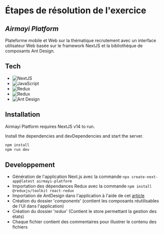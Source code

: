 # Étapes de résolution de l'exercice
## _Airmayi Platform_

Plateforme mobile et Web sur la thématique recrutement avec un interface utilisateur Web basée sur le framework NextJS et la bibliothèque de composants Ant Design.


## Tech

- ![NextJS](https://img.shields.io/badge/NextJS-000000?&logo=next.js&logoColor=white)
- ![JavaScript](https://img.shields.io/badge/JavaScript-F7DF1E?&logo=javascript&logoColor=black)
- ![Redux](https://img.shields.io/badge/Redux-764ABC?&logo=redux&logoColor=white)
- ![Redux](https://img.shields.io/badge/Redux-764ABC?&logo=redux&logoColor=white)
- ![Ant Design](https://img.shields.io/badge/Ant%20Design-0170FE?&logo=ant-design&logoColor=white)

## Installation

Airmayi Platform requires NextJS v14 to run.

Install the dependencies and devDependencies and start the server.

```sh
npm install
npm run dev
```

## Developpement

- Génération de l'application Next.js avec la commande ```npx create-next-app@latest airmayi-platform```
- Importation des dépendances Redux avec la commande ```npm install @reduxjs/toolkit react-redux```
- Importation de AntDesign dans l'application à l'aide de cet [article](https://dev.to/swhabitation/how-to-use-ant-design-with-nextjs-a-complete-guide-3o80)
- Création du dossier '_components_' (contient les composants réutilisables de l'UI dans l'application)
- Création du dossier '_redux_' (Contient le store permettant la gestion des états)
- Chaque fichier contient des commentaires pour illustrer le contenu des fichiers
